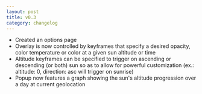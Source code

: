 ```yaml
---
layout: post
title: v0.3
category: changelog
---
```


- Created an options page
- Overlay is now controlled by keyframes that specify a desired opacity, color temperature or color at a given sun altitude or time
- Altitude keyframes can be specified to trigger on ascending or descending (or both) sun so as to allow for powerful customization (ex.: altitude: 0, direction: asc will trigger on sunrise)
- Popup now features a graph showing the sun's altitude progression over a day at current geolocation